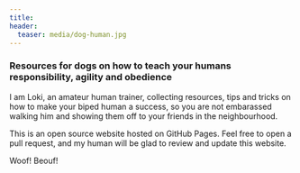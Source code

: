 ```yaml
---
title: 
header:
  teaser: media/dog-human.jpg
---
```


### Resources for dogs on how to teach your humans responsibility, agility and obedience

I am Loki, an amateur human trainer, collecting resources, tips and tricks on how to make your biped human a success, so you are not embarassed walking him and showing them off to your friends in the neighbourhood. 

This is an open source website hosted on GitHub Pages. Feel free to open a pull request, and my human will be glad to review and update this website.

Woof! Beouf!
